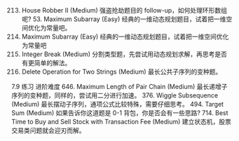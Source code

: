 213. House Robber II (Medium)
强盗抢劫题目的 follow-up，如何处理环形数组呢? 53. Maximum Subarray (Easy)
  经典的一维动态规划题目，试着把一维空间优化为常量吧。
53. Maximum Subarray (Easy)
  经典的一维动态规划题目，试着把一维空间优化为常量吧
343. Integer Break (Medium)
  分割类型题，先尝试用动态规划求解，再思考是否有更简单的解法。
583. Delete Operation for Two Strings (Medium)
  最长公共子序列的变种题。

7.9 练习 进阶难度
646. Maximum Length of Pair Chain (Medium)
  最长递增子序列的变种题，同样的，尝试用二分进行加速。
376. Wiggle Subsequence (Medium)
  最长摆动子序列，通项公式比较特殊，需要仔细思考。
494. Target Sum (Medium)
如果告诉你这道题是 0-1 背包，你是否会有一些思路?
714. Best Time to Buy and Sell Stock with Transaction Fee (Medium)
  建立状态机，股票交易类问题就会迎刃而解。
